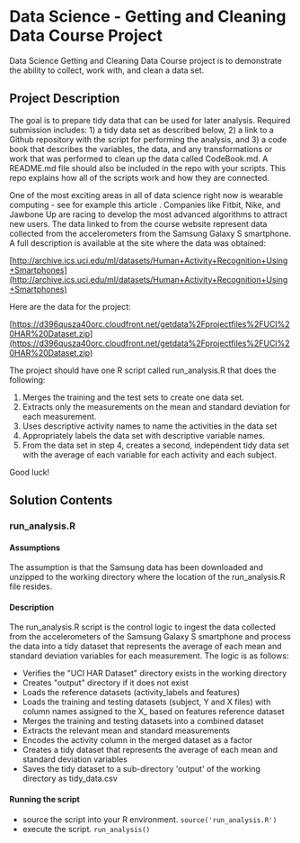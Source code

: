 # Data Science - Getting and Cleaning Data Course Project
Data Science Getting and Cleaning Data Course project is to demonstrate the ability to collect, work with, and clean a data set.

## Project Description
The goal is to prepare tidy data that can be used for later analysis. Required submission includes: 1) a tidy data set as described below, 2) a link to a Github repository with the script for performing the analysis, and 3) a code book that describes the variables, the data, and any transformations or work that was performed to clean up the data called CodeBook.md. A README.md file should also be included in the repo with your scripts. This repo explains how all of the scripts work and how they are connected.

One of the most exciting areas in all of data science right now is wearable computing - see for example this article . Companies like Fitbit, Nike, and Jawbone Up are racing to develop the most advanced algorithms to attract new users. The data linked to from the course website represent data collected from the accelerometers from the Samsung Galaxy S smartphone. A full description is available at the site where the data was obtained:

[http://archive.ics.uci.edu/ml/datasets/Human+Activity+Recognition+Using+Smartphones](http://archive.ics.uci.edu/ml/datasets/Human+Activity+Recognition+Using+Smartphones)

Here are the data for the project:

[https://d396qusza40orc.cloudfront.net/getdata%2Fprojectfiles%2FUCI%20HAR%20Dataset.zip](https://d396qusza40orc.cloudfront.net/getdata%2Fprojectfiles%2FUCI%20HAR%20Dataset.zip)

The project should have one R script called run_analysis.R that does the following:

1. Merges the training and the test sets to create one data set.
2. Extracts only the measurements on the mean and standard deviation for each measurement.
3. Uses descriptive activity names to name the activities in the data set
4. Appropriately labels the data set with descriptive variable names.
5. From the data set in step 4, creates a second, independent tidy data set with the average of each variable for each activity and each subject.

Good luck!

## Solution Contents
### run_analysis.R
#### Assumptions
The assumption is that the Samsung data has been downloaded and unzipped to the working directory where the location of the run_analysis.R file resides.  
#### Description
The run_analysis.R script is the control logic to ingest the data collected from the accelerometers of the Samsung Galaxy S smartphone and process the data into a tidy dataset that represents the average of each mean and standard deviation variables for each measurement. The logic is as follows:

* Verifies the "UCI HAR Dataset" directory exists in the working directory
* Creates "output" directory if it does not exist
* Loads the reference datasets (activity_labels and features)
* Loads the training and testing datasets (subject, Y and X files) with column names assigned to the X_ based on features reference dataset
* Merges the training and testing datasets into a combined dataset
* Extracts the relevant mean and standard measurements
* Encodes the activity column in the merged dataset as a factor
* Creates a tidy dataset that represents the average of each mean and standard deviation variables
* Saves the tidy dataset to a sub-directory 'output' of the working directory as tidy_data.csv

#### Running the script
* source the script into your R environment. `source('run_analysis.R')`
* execute the script. `run_analysis()`
